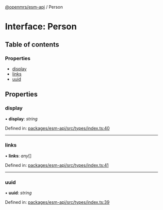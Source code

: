[@openmrs/esm-api](../API.md) / Person

# Interface: Person

## Table of contents

### Properties

- [display](person.md#display)
- [links](person.md#links)
- [uuid](person.md#uuid)

## Properties

### display

• **display**: *string*

Defined in: [packages/esm-api/src/types/index.ts:40](https://github.com/openmrs/openmrs-esm-core/blob/master/packages/esm-api/src/types/index.ts#L40)

___

### links

• **links**: *any*[]

Defined in: [packages/esm-api/src/types/index.ts:41](https://github.com/openmrs/openmrs-esm-core/blob/master/packages/esm-api/src/types/index.ts#L41)

___

### uuid

• **uuid**: *string*

Defined in: [packages/esm-api/src/types/index.ts:39](https://github.com/openmrs/openmrs-esm-core/blob/master/packages/esm-api/src/types/index.ts#L39)
